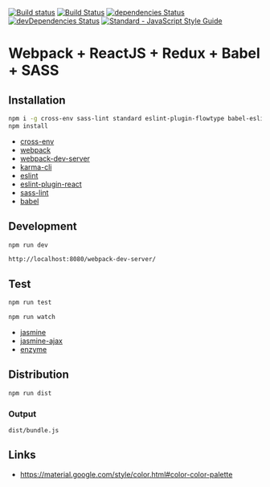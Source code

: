 [![Build status](https://ci.appveyor.com/api/projects/status/cvsrq2dfxfoueuw7?svg=true)](https://ci.appveyor.com/project/HieuNV/webpack-react-redux-babel-sass-starter)
[![Build Status](https://travis-ci.org/hieunv8/webpack-react-redux-babel-sass-starter.svg?branch=master)](https://travis-ci.org/hieunv8/webpack-react-redux-babel-sass-starter)
[![dependencies Status](https://david-dm.org/hieunv8/webpack-react-redux-babel-sass-starter/status.svg)](https://david-dm.org/hieunv8/webpack-react-redux-babel-sass-starter)
[![devDependencies Status](https://david-dm.org/hieunv8/webpack-react-redux-babel-sass-starter/dev-status.svg)](https://david-dm.org/hieunv8/webpack-react-redux-babel-sass-starter?type=dev)
[![Standard - JavaScript Style Guide](https://img.shields.io/badge/code_style-standard-brightgreen.svg)](http://standardjs.com/)
# Webpack + ReactJS + Redux + Babel + SASS

## Installation
```bash
npm i -g cross-env sass-lint standard eslint-plugin-flowtype babel-eslint snazzy
npm install 
```

- [cross-env](https://github.com/kentcdodds/cross-env)
- [webpack](https://github.com/webpack/webpack)
- [webpack-dev-server](https://github.com/webpack/webpack-dev-server)
- [karma-cli](https://github.com/karma-runner/karma-cli)
- [eslint](https://github.com/eslint/eslint)
- [eslint-plugin-react](https://github.com/yannickcr/eslint-plugin-react)
- [sass-lint](https://github.com/sasstools/sass-lint)
- [babel](https://github.com/babel/babel)

## Development

```bash
npm run dev
```

```
http://localhost:8080/webpack-dev-server/
```

## Test
```bash
npm run test
```
```bash
npm run watch
```
- [jasmine](https://github.com/jasmine/jasmine)
- [jasmine-ajax](https://github.com/jasmine/jasmine-ajax)
- [enzyme](https://github.com/airbnb/enzyme)

## Distribution

```bash
npm run dist
```

### Output

```
dist/bundle.js
```

## Links
- https://material.google.com/style/color.html#color-color-palette